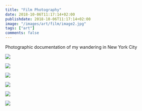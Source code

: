 ```yaml
---
title: "Film Photography"
date: 2018-10-06T11:17:14+02:00
publishdate: 2018-10-06T11:17:14+02:00
image: "/images/art/film/image2.jpg"
tags: ["art"]
comments: false
---
```


Photographic documentation of my wandering in New York City

<!-- more -->

![](/images/art/film/image1.jpg)

![](/images/art/film/image3.jpg)

![](/images/art/film/image4.jpg)

![](/images/art/film/image5.jpg)

![](/images/art/film/image6.jpg)

![](/images/art/film/image7.jpg)


